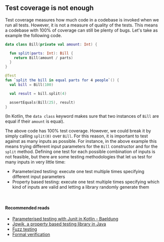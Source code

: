 ## Test coverage is not enough
Test coverage measures how much code in a codebase is invoked when we run all tests. However, it is not a measure of quality
of the tests. This means a codebase with 100% of coverage can still be plenty of bugs. Let's take as example the following code.

```kotlin
data class Bill(private val amount: Int) {

  fun split(parts: Int): Bill {
    return Bill(amount / parts)
  }
}

@Test
fun `split the bill in equal parts for 4 people`() {
  val bill = Bill(100)

  val result = bill.split(4)

  assertEquals(Bill(25), result)
}
```

(In Kotlin, the `data class` keyword makes sure that two instances of `Bill` are equal if their `amount` is equal).

The above code has 100% test coverage. However, we could break it by simply calling `split(0)` over `Bill`.
For this reason, it is important to test against as many inputs as possible. For instance, in the above example this means
trying different input parameters for the `Bill` constructor and for the `split` method. Defining one test for each possible
combination of inputs is not feasible, but there are some testing methodologies that let us test for many inputs in very little time:
* Parameterized testing: execute one test multiple times specifying different input parameters
* Property based testing: execute one test multiple times specifying which kind of inputs are valid and letting a library randomly generate them

<br/>  

#### Recommended reads
* [Parameterised testing with Junit in Kotlin - Baeldung](https://www.baeldung.com/parameterized-tests-junit-5)  
* [Jqwik, a property based testing library in Java](https://jqwik.net/)  
* [Fuzz testing](https://en.wikipedia.org/wiki/Fuzzing)    
* [Formal verification](https://en.wikipedia.org/wiki/Formal_verification) 